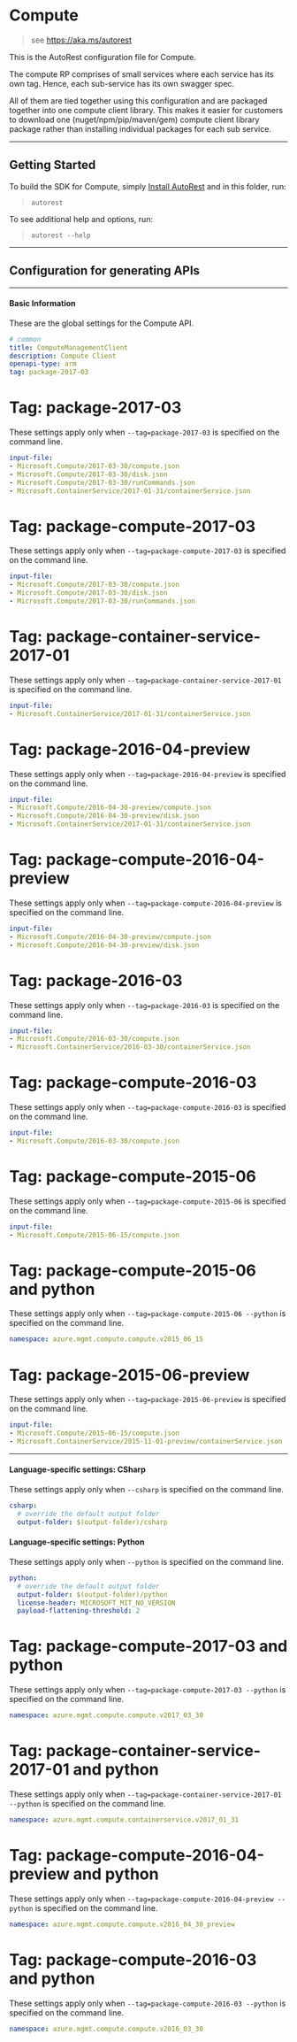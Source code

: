 # Compute
    
> see https://aka.ms/autorest

This is the AutoRest configuration file for Compute.


The compute RP comprises of small services where each service has its own tag.
Hence, each sub-service has its own swagger spec. 

All of them are tied together using this configuration and are packaged together into one compute client library.
This makes it easier for customers to download one (nuget/npm/pip/maven/gem) compute client library package rather than installing individual packages for each sub service.


---
## Getting Started 
To build the SDK for Compute, simply [Install AutoRest](https://aka.ms/autorest/install) and in this folder, run:

> `autorest`

To see additional help and options, run:

> `autorest --help`
---

## Configuration for generating APIs


---
#### Basic Information 
These are the global settings for the Compute API.

``` yaml
# common 
title: ComputeManagementClient
description: Compute Client
openapi-type: arm
tag: package-2017-03

```


# Tag: package-2017-03

These settings apply only when `--tag=package-2017-03` is specified on the command line.

``` yaml $(tag) == 'package-2017-03'
input-file:
- Microsoft.Compute/2017-03-30/compute.json
- Microsoft.Compute/2017-03-30/disk.json
- Microsoft.Compute/2017-03-30/runCommands.json
- Microsoft.ContainerService/2017-01-31/containerService.json

```

# Tag: package-compute-2017-03

These settings apply only when `--tag=package-compute-2017-03` is specified on the command line.

``` yaml $(tag) == 'package-compute-2017-03'
input-file:
- Microsoft.Compute/2017-03-30/compute.json
- Microsoft.Compute/2017-03-30/disk.json
- Microsoft.Compute/2017-03-30/runCommands.json
```

# Tag: package-container-service-2017-01

These settings apply only when `--tag=package-container-service-2017-01` is specified on the command line.

``` yaml $(tag) == 'package-container-service-2017-01'
input-file:
- Microsoft.ContainerService/2017-01-31/containerService.json
```

# Tag: package-2016-04-preview

These settings apply only when `--tag=package-2016-04-preview` is specified on the command line.

``` yaml $(tag) == 'package-2016-04-preview'
input-file:
- Microsoft.Compute/2016-04-30-preview/compute.json
- Microsoft.Compute/2016-04-30-preview/disk.json
- Microsoft.ContainerService/2017-01-31/containerService.json

```

# Tag: package-compute-2016-04-preview

These settings apply only when `--tag=package-compute-2016-04-preview` is specified on the command line.

``` yaml $(tag) == 'package-compute-2016-04-preview'
input-file:
- Microsoft.Compute/2016-04-30-preview/compute.json
- Microsoft.Compute/2016-04-30-preview/disk.json
```

# Tag: package-2016-03

These settings apply only when `--tag=package-2016-03` is specified on the command line.

``` yaml $(tag) == 'package-2016-03'
input-file:
- Microsoft.Compute/2016-03-30/compute.json
- Microsoft.ContainerService/2016-03-30/containerService.json

```

# Tag: package-compute-2016-03

These settings apply only when `--tag=package-compute-2016-03` is specified on the command line.

``` yaml $(tag) == 'package-compute-2016-03'
input-file:
- Microsoft.Compute/2016-03-30/compute.json
```

# Tag: package-compute-2015-06

These settings apply only when `--tag=package-compute-2015-06` is specified on the command line.

``` yaml $(tag) == 'package-compute-2015-06'
input-file:
- Microsoft.Compute/2015-06-15/compute.json
```

# Tag: package-compute-2015-06 and python

These settings apply only when `--tag=package-compute-2015-06 --python` is specified on the command line.

``` yaml $(tag) == 'package-compute-2015-06' && $(python)
namespace: azure.mgmt.compute.compute.v2015_06_15
```

# Tag: package-2015-06-preview

These settings apply only when `--tag=package-2015-06-preview` is specified on the command line.

``` yaml $(tag) == 'package-2015-06-preview'
input-file:
- Microsoft.Compute/2015-06-15/compute.json
- Microsoft.ContainerService/2015-11-01-preview/containerService.json

```

---
#### Language-specific settings: CSharp

These settings apply only when `--csharp` is specified on the command line.

``` yaml $(csharp)
csharp:
  # override the default output folder
  output-folder: $(output-folder)/csharp
```

#### Language-specific settings: Python

These settings apply only when `--python` is specified on the command line.

``` yaml $(python)
python:
  # override the default output folder
  output-folder: $(output-folder)/python
  license-header: MICROSOFT_MIT_NO_VERSION
  payload-flattening-threshold: 2
```

# Tag: package-compute-2017-03 and python

These settings apply only when `--tag=package-compute-2017-03 --python` is specified on the command line.

``` yaml $(tag) == 'package-compute-2017-03' && $(python)
namespace: azure.mgmt.compute.compute.v2017_03_30
```

# Tag: package-container-service-2017-01 and python

These settings apply only when `--tag=package-container-service-2017-01 --python` is specified on the command line.

``` yaml $(tag) == 'package-container-service-2017-01' && $(python)
namespace: azure.mgmt.compute.containerservice.v2017_01_31
```

# Tag: package-compute-2016-04-preview and python

These settings apply only when `--tag=package-compute-2016-04-preview --python` is specified on the command line.

``` yaml $(tag) == 'package-compute-2016-04-preview' && $(python)
namespace: azure.mgmt.compute.compute.v2016_04_30_preview
```

# Tag: package-compute-2016-03 and python

These settings apply only when `--tag=package-compute-2016-03 --python` is specified on the command line.

``` yaml $(tag) == 'package-compute-2016-03' && $(python)
namespace: azure.mgmt.compute.compute.v2016_03_30
```

